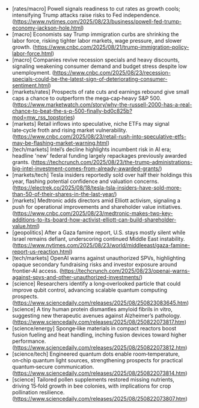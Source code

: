 - [rates/macro] Powell signals readiness to cut rates as growth cools; intensifying Trump attacks raise risks to Fed independence. (https://www.nytimes.com/2025/08/23/business/powell-fed-trump-economy-jackson-hole.html)
- [macro] Economists say Trump immigration curbs are shrinking the labor force, risking tighter labor markets, wage pressure, and slower growth. (https://www.cnbc.com/2025/08/21/trump-immigration-policy-labor-force.html)
- [macro] Companies revive recession specials and heavy discounts, signaling weakening consumer demand and budget stress despite low unemployment. (https://www.cnbc.com/2025/08/23/recession-specials-could-be-the-latest-sign-of-deteriorating-consumer-sentiment.html)
- [markets/rates] Prospects of rate cuts and earnings rebound give small caps a chance to outperform the mega‑cap‑heavy S&P 500. (https://www.marketwatch.com/story/why-the-russell-2000-has-a-real-chance-to-beat-the-s-p-500-finally-bd0c825b?mod=mw_rss_topstories)
- [markets] Retail inflows into speculative, niche ETFs may signal late‑cycle froth and rising market vulnerability. (https://www.cnbc.com/2025/08/23/retail-rush-into-speculative-etfs-may-be-flashing-market-warning.html)
- [tech/markets] Intel’s decline highlights incumbent risk in AI era; headline 'new' federal funding largely repackages previously awarded grants. (https://techcrunch.com/2025/08/23/the-trump-administrations-big-intel-investment-comes-from-already-awarded-grants/)
- [markets/tech] Tesla insiders reportedly sold over half their holdings this year, flashing potential confidence and valuation concerns. (https://electrek.co/2025/08/18/tesla-tsla-insiders-have-sold-more-than-50-of-their-shares-in-the-last-year/)
- [markets] Medtronic adds directors amid Elliott activism, signaling a push for operational improvements and shareholder value initiatives. (https://www.cnbc.com/2025/08/23/medtronic-makes-two-key-additions-to-its-board-how-activist-elliott-can-build-shareholder-value.html)
- [geopolitics] After a Gaza famine report, U.S. stays mostly silent while Israel remains defiant, underscoring continued Middle East instability. (https://www.nytimes.com/2025/08/23/world/middleeast/gaza-famine-report-us-reaction.html)
- [tech/markets] OpenAI warns against unauthorized SPVs, highlighting opaque secondary fundraising risks and investor exposure around frontier‑AI access. (https://techcrunch.com/2025/08/23/openai-warns-against-spvs-and-other-unauthorized-investments/)
- [science] Researchers identify a long‑overlooked particle that could improve qubit control, advancing scalable quantum computing prospects. (https://www.sciencedaily.com/releases/2025/08/250823083645.htm)
- [science] A tiny human protein dismantles amyloid fibrils in vitro, suggesting new therapeutic avenues against Alzheimer’s pathology. (https://www.sciencedaily.com/releases/2025/08/250822073817.htm)
- [science/energy] Sponge‑like materials in compact reactors boost fusion fueling and heat handling, inching fusion devices toward higher performance. (https://www.sciencedaily.com/releases/2025/08/250822073812.htm)
- [science/tech] Engineered quantum dots enable room‑temperature, on‑chip quantum light sources, strengthening prospects for practical quantum‑secure communication. (https://www.sciencedaily.com/releases/2025/08/250822073814.htm)
- [science] Tailored pollen supplements restored missing nutrients, driving 15‑fold growth in bee colonies, with implications for crop pollination resilience. (https://www.sciencedaily.com/releases/2025/08/250822073807.htm)